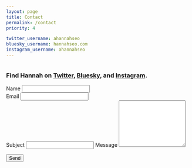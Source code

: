 ```yaml
---
layout: page
title: Contact
permalink: /contact
priority: 4

twitter_username: ahannahseo
bluesky_username: hannahseo.com
instagram_username: ahannahseo
---
```


<div class="row pad-top">
  <div class="column left-rail">
    <h3>
      Find Hannah on <a href="https://twitter.com/{{ page.twitter_username }}">Twitter</a>, <a href="https://bsky.app/profile/{{ page.bluesky_username }}">Bluesky</a>, and <a href="https://www.instagram.com/{{ page.instagram_username }}">Instagram</a>.
    </h3>
  </div>
  <div class="column">
    <form id="contact" netlify-honeypot="b0tz" action="/thanks.html" netlify>
      <div class="row">
        <div class="column">
          <label for="name">Name</label>
          <input type="text" id="name" required />
        </div>
        <div class="column">
          <label for="email">Email</label>
          <input type="email" id="email" required />
        </div>
      </div>
      <div class="row">
        <div class="column">
          <label for="subject">Subject</label>
          <input type="text" id="subject" />
          <p style="display:none;"><label><input id="b0tz"></label></p>
          <label for="message">Message</label>
          <textarea id="message" rows="8" required></textarea>
          <p><button type="submit">Send</button></p>
        </div>
      </div>
    </form>
  </div>
</div>